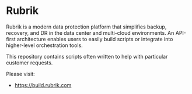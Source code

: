# Rubrik

Rubrik is a modern data protection platform that simplifies backup, recovery, and DR in the data center and multi-cloud environments.
An API-first architecture enables users to easily build scripts or integrate into higher-level orchestration tools.

This repository contains scripts often written to help with particular customer requests.

Please visit:
- https://build.rubrik.com
